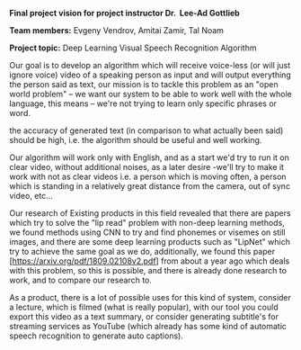 **Final project vision for project instructor Dr.  Lee-Ad Gottlieb**

**Team members:** Evgeny Vendrov, Amitai Zamir, Tal Noam


**Project topic:** Deep Learning Visual Speech Recognition Algorithm

Our goal is to develop an algorithm which will receive voice-less (or will just
ignore voice) video of a speaking person as input and will output everything the
person said as text, our mission is to tackle this problem as an "open world
problem" – we want our system to be able to work well with the whole language,
this means – we're not trying to learn only specific phrases or word.

the accuracy of generated text (in comparison to what actually been said) should
be high, i.e. the algorithm should be useful and well working.

Our algorithm will work only with English, and as a start we'd try to run it on
clear video, without additional noises, as a later desire -we'll try to make it
work with not as clear videos i.e. a person which is moving often, a person
which is standing in a relatively great distance from the camera, out of sync
video, etc…

Our research of Existing products in this field revealed that there are papers
which try to solve the "lip read" problem with non-deep learning methods, we
found methods using CNN to try and find phonemes or visemes on still images, and
there are some deep learning products such as "LipNet" which try to achieve the
same goal as we do, additionally, we found this paper
[<https://arxiv.org/pdf/1809.02108v2.pdf>] from about a year ago which deals
with this problem, so this is possible, and there is already done research to
work, and to compare our research to.

As a product, there is a lot of possible uses for this kind of system, consider
a lecture, which is filmed (what is really popular), with our tool you could
export this video as a text summary, or consider generating subtitle's for
streaming services as YouTube (which already has some kind of automatic speech
recognition to generate auto captions).
